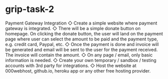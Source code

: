 # grip-task-2
Payment Gateway Integration
◇ Create a simple website where payment gateway is integrated.
◇ There will be a simple donate button on homepage. On clicking 
the donate button, the user will land on the payment page where 
user can select the amount to be paid and the payment type, e.g. 
credit card, Paypal, etc.
◇ Once the payment is done and invoice will be generated and 
email will be sent to the user for the payment received. The 
invoice will contain the amount.
◇ On any page / email, only basic information is needed.
◇ Create your own temporary / sandbox / testing accounts with 3rd
party for integrations.
◇ Host the website at 000webhost, github.io, heroku app or any 
other free hosting provider.
